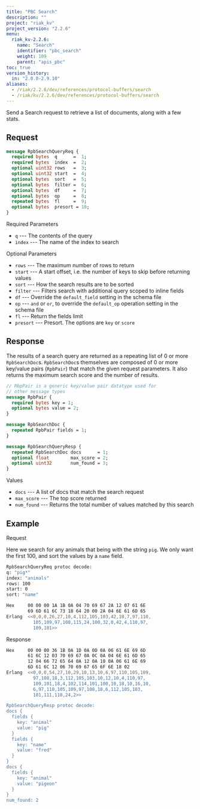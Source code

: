```yaml
---
title: "PBC Search"
description: ""
project: "riak_kv"
project_version: "2.2.6"
menu:
  riak_kv-2.2.6:
    name: "Search"
    identifier: "pbc_search"
    weight: 109
    parent: "apis_pbc"
toc: true
version_history:
  in: "2.0.0-2.9.10"
aliases:
  - /riak/2.2.6/dev/references/protocol-buffers/search
  - /riak/kv/2.2.6/dev/references/protocol-buffers/search
---
```


Send a Search request to retrieve a list of documents, along with a few
stats.

## Request

```protobuf
message RpbSearchQueryReq {
  required bytes  q      =  1;
  required bytes  index  =  2;
  optional uint32 rows   =  3;
  optional uint32 start  =  4;
  optional bytes  sort   =  5;
  optional bytes  filter =  6;
  optional bytes  df     =  7;
  optional bytes  op     =  8;
  repeated bytes  fl     =  9;
  optional bytes  presort = 10;
}
```

Required Parameters

* `q` --- The contents of the query
* `index` --- The name of the index to search

Optional Parameters

* `rows` --- The maximum number of rows to return
* `start` --- A start offset, i.e. the number of keys to skip before
  returning values
* `sort` --- How the search results are to be sorted
* `filter` --- Filters search with additional query scoped to inline
  fields
* `df` --- Override the `default_field` setting in the schema file
* `op` --- `and` or `or`, to override the `default_op` operation setting
  in the schema file
* `fl` --- Return the fields limit
* `presort` --- Presort. The options are `key` or `score`

## Response

The results of a search query are returned as a repeating list of 0 or
more `RpbSearchDoc`s. `RpbSearchDoc`s themselves are composed of 0 or
more key/value pairs (`RpbPair`) that match the given request
parameters. It also returns the maximum search score and the number of
results.

```protobuf
// RbpPair is a generic key/value pair datatype used for
// other message types
message RpbPair {
  required bytes key = 1;
  optional bytes value = 2;
}

message RpbSearchDoc {
  repeated RpbPair fields = 1;
}

message RpbSearchQueryResp {
  repeated RpbSearchDoc docs      = 1;
  optional float        max_score = 2;
  optional uint32       num_found = 3;
}
```

Values

* `docs` --- A list of docs that match the search request
* `max_score` --- The top score returned
* `num_found` --- Returns the total number of values matched by this
  search

## Example

Request

Here we search for any animals that being with the string `pig`. We only
want the first 100, and sort the values by a `name` field.

```bash
RpbSearchQueryReq protoc decode:
q: "pig*"
index: "animals"
rows: 100
start: 0
sort: "name"

Hex     00 00 00 1A 1B 0A 04 70 69 67 2A 12 07 61 6E
        69 6D 61 6C 73 18 64 20 00 2A 04 6E 61 6D 65
Erlang  <<0,0,0,26,27,10,4,112,105,103,42,18,7,97,110,
          105,109,97,108,115,24,100,32,0,42,4,110,97,
          109,101>>
```

Response

```bash
Hex     00 00 00 36 1B 0A 1D 0A 0D 0A 06 61 6E 69 6D
        61 6C 12 03 70 69 67 0A 0C 0A 04 6E 61 6D 65
        12 04 66 72 65 64 0A 12 0A 10 0A 06 61 6E 69
        6D 61 6C 12 06 70 69 67 65 6F 6E 18 02
Erlang  <<0,0,0,54,27,10,29,10,13,10,6,97,110,105,109,
          97,108,18,3,112,105,103,10,12,10,4,110,97,
          109,101,18,4,102,114,101,100,10,18,10,16,10,
          6,97,110,105,109,97,108,18,6,112,105,103,
          101,111,110,24,2>>

RpbSearchQueryResp protoc decode:
docs {
  fields {
    key: "animal"
    value: "pig"
  }
  fields {
    key: "name"
    value: "fred"
  }
}
docs {
  fields {
    key: "animal"
    value: "pigeon"
  }
}
num_found: 2
```
